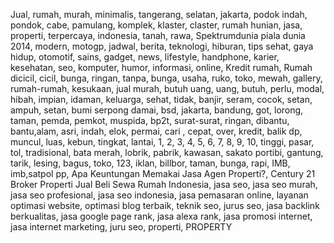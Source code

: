 Jual, rumah, murah, minimalis, tangerang, selatan, jakarta, podok indah, pondok, cabe, pamulang, komplek, klaster, claster, rumah hunian, jasa, properti, terpercaya, indonesia, tanah, rawa, Spektrumdunia piala dunia 2014, modern, motogp, jadwal, berita, teknologi, hiburan, tips sehat, gaya hidup, otomotif, sains, gadget, news, lifestyle, handphone, karier, kesehatan, seo, komputer, humor, informasi, online, Kredit rumah, Rumah dicicil, cicil, bunga, ringan, tanpa, bunga, usaha, ruko, toko, mewah, gallery, rumah-rumah, kesukaan, jual murah, butuh uang, uang, butuh, perlu, modal, hibah, impian, idaman, keluarga, sehat, tidak, banjir, seram, cocok, setan, ampuh, setan, bumi serpong damai, bsd, jakarta, bandung, got, lorong, taman, pemda, pemkot, muspida, bp2t, surat-surat, ringan, dibantu, bantu,alam, asri, indah, elok, permai, cari , cepat, over, kredit, balik dp, muncul, luas, kebun, tingkat, lantai, 1, 2, 3, 4, 5, 6, 7, 8, 9, 10, tinggi, pasar, tol, tradisional, bata merah, lobrik, pabrik, kawasan, sakato portibi, gantung, tarik, lesing, bagus, toko, 123, iklan, billbor, taman, bunga, rapi, IMB, imb,satpol pp, Apa Keuntungan Memakai Jasa Agen Properti?, Century 21 Broker Properti Jual Beli Sewa Rumah Indonesia, jasa seo, jasa seo murah, jasa seo profesional, jasa seo indonesia, jasa pemasaran online, layanan optimasi website, optimasi blog terbaik, teknik seo, jurus seo, jasa backlink berkualitas, jasa google page rank, jasa alexa rank, jasa promosi internet, jasa internet marketing, juru seo, properti, PROPERTY
